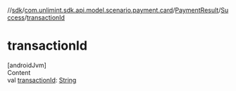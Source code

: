 //[sdk](../../../../index.md)/[com.unlimint.sdk.api.model.scenario.payment.card](../../index.md)/[PaymentResult](../index.md)/[Success](index.md)/[transactionId](transaction-id.md)



# transactionId  
[androidJvm]  
Content  
val [transactionId](transaction-id.md): [String](https://kotlinlang.org/api/latest/jvm/stdlib/kotlin/-string/index.html)  



